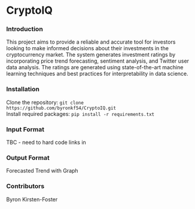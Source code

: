 # CryptoIQ

### Introduction
This project aims to provide a reliable and accurate tool for investors looking to make informed decisions about their investments in the cryptocurrency market. The system generates investment ratings by incorporating price trend forecasting, sentiment analysis, and Twitter user data analysis. The ratings are generated using state-of-the-art machine learning techniques and best practices for interpretability in data science.

### Installation
Clone the repository: `git clone https://github.com/byronkf54/CryptoIQ.git` <br>
Install required packages: `pip install -r requirements.txt`

### Input Format
TBC - need to hard code links in

### Output Format
Forecasted Trend with Graph


### Contributors
Byron Kirsten-Foster
